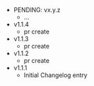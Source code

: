 * PENDING: vx.y.z
    * ...
* v1.1.4
    * pr create
* v1.1.3
    * pr create
* v1.1.2
    * pr create
* v1.1.1
    * Initial Changelog entry
